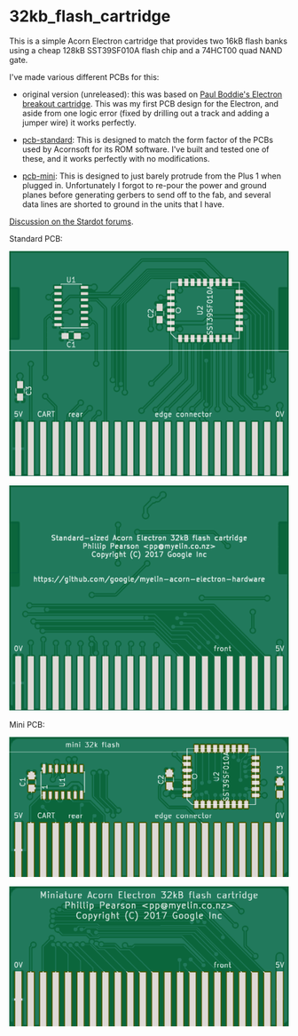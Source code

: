 32kb_flash_cartridge
====================

This is a simple Acorn Electron cartridge that provides two 16kB flash
banks using a cheap 128kB SST39SF010A flash chip and a 74HCT00 quad
NAND gate.

I've made various different PCBs for this:

- original version (unreleased): this was based on [Paul Boddie's
  Electron breakout
  cartridge](http://hgweb.boddie.org.uk/AcornElectronCartridge).  This
  was my first PCB design for the Electron, and aside from one logic
  error (fixed by drilling out a track and adding a jumper wire) it
  works perfectly.

- [pcb-standard](pcb-standard/): This is designed to match the form
  factor of the PCBs used by Acornsoft for its ROM software.  I've
  built and tested one of these, and it works perfectly with no
  modifications.

- [pcb-mini](pcb-mini/): This is designed to just barely protrude from
  the Plus 1 when plugged in.  Unfortunately I forgot to re-pour the
  power and ground planes before generating gerbers to send off to the
  fab, and several data lines are shorted to ground in the units that
  I have.

[Discussion on the Stardot forums](http://stardot.org.uk/forums/viewtopic.php?f=3&t=12730).

Standard PCB:

![standard front](pcb-standard/pcb-front.png)

![standard back](pcb-standard/pcb-back.png)

Mini PCB:

![mini front](pcb-mini/pcb-front.png)

![mini back](pcb-mini/pcb-back.png)
